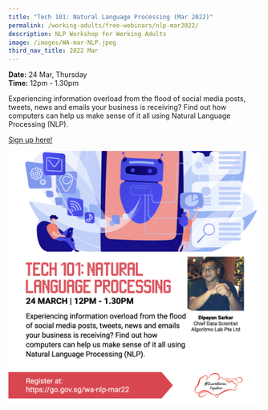```yaml
---
title: "Tech 101: Natural Language Processing (Mar 2022)"
permalink: /working-adults/free-webinars/nlp-mar2022/
description: NLP Workshop for Working Adults
image: /images/WA-mar-NLP.jpeg
third_nav_title: 2022 Mar
---
```



**Date:** 24 Mar, Thursday
<br> **Time:** 12pm - 1.30pm

Experiencing information overload from the flood of social media posts, tweets, news and emails your business is receiving? Find out how computers can help us make sense of it all using Natural Language Processing (NLP). 

[Sign up here! ](https://go.gov.sg/wa-nlp-mar22)

![Natural Language Processing Workshop for Working Adults](/images/WA-mar-NLP.jpeg)